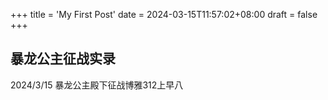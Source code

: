 +++
title = 'My First Post'
date = 2024-03-15T11:57:02+08:00
draft = false
+++
## 暴龙公主征战实录
2024/3/15 暴龙公主殿下征战博雅312上早八